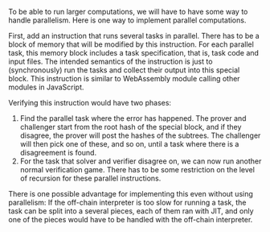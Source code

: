 To be able to run larger computations, we will have to have some way to handle parallelism.
Here is one way to implement parallel computations.

First, add an instruction that runs several tasks in parallel. There has to be a block of memory that will be modified by this instruction. For each parallel task, this memory block includes a task specification, that is, task code and input files. The intended semantics of the instruction is just to (synchronously) run the tasks and collect their output
into this special block.
This instruction is similar to WebAssembly module calling other modules in JavaScript.

Verifying this instruction would have two phases:
1. Find the parallel task where the error has happened. The prover and challenger start from the root hash of the special
block, and if they disagree, the prover will post the hashes of the subtrees. The challenger will then pick one of these,
and so on, until a task where there is a disagreement is found.
2. For the task that solver and verifier disagree on, we can now run another normal verification game.
There has to be some restriction on the level of recursion for these parallel instructions.

There is one possible advantage for implementing this even without using parallelism: If the off-chain interpreter
is too slow for running a task, the task can be split into a several pieces, each of them ran with JIT, and only one of
the pieces would have to be handled with the off-chain interpreter.
